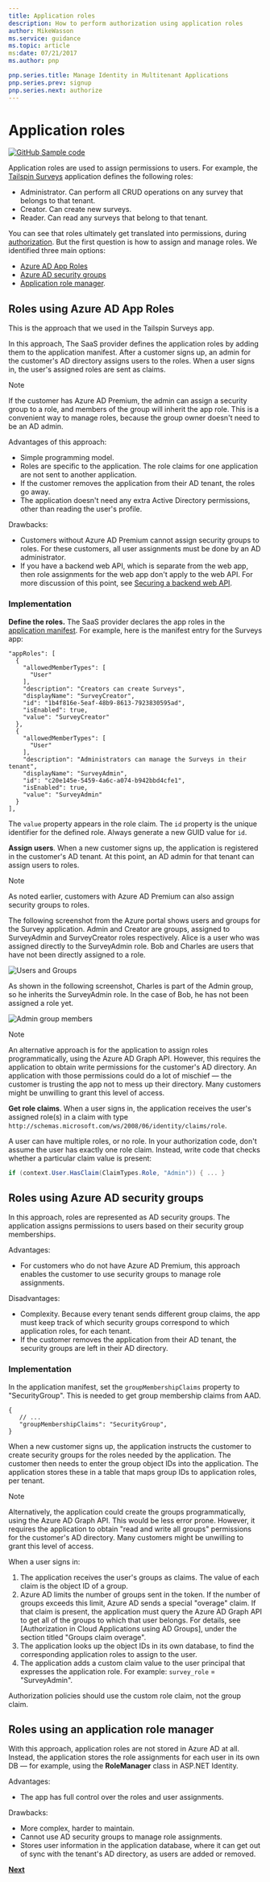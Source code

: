 ```yaml
---
title: Application roles
description: How to perform authorization using application roles
author: MikeWasson
ms.service: guidance
ms.topic: article
ms:date: 07/21/2017
ms.author: pnp

pnp.series.title: Manage Identity in Multitenant Applications
pnp.series.prev: signup
pnp.series.next: authorize
---
```

# Application roles

[![GitHub](../_images/github.png) Sample code][sample application]

Application roles are used to assign permissions to users. For example, the [Tailspin Surveys][Tailspin] application defines the following roles:

* Administrator. Can perform all CRUD operations on any survey that belongs to that tenant.
* Creator. Can create new surveys.
* Reader. Can read any surveys that belong to that tenant.

You can see that roles ultimately get translated into permissions, during [authorization]. But the first question is how to assign and manage roles. We identified three main options:

* [Azure AD App Roles](#roles-using-azure-ad-app-roles)
* [Azure AD security groups](#roles-using-azure-ad-security-groups)
* [Application role manager](#roles-using-an-application-role-manager).

## Roles using Azure AD App Roles
This is the approach that we used in the Tailspin Surveys app.

In this approach, The SaaS provider defines the application roles by adding them to the application manifest. After a customer signs up, an admin for the customer's AD directory assigns users to the roles. When a user signs in, the user's assigned roles are sent as claims.

> [!NOTE]
> If the customer has Azure AD Premium, the admin can assign a security group to a role, and members of the group will inherit the app role. This is a convenient way to manage roles, because the group owner doesn't need to be an AD admin.
> 
> 

Advantages of this approach:

* Simple programming model.
* Roles are specific to the application. The role claims for one application are not sent to another application.
* If the customer removes the application from their AD tenant, the roles go away.
* The application doesn't need any extra Active Directory permissions, other than reading the user's profile.

Drawbacks:

* Customers without Azure AD Premium cannot assign security groups to roles. For these customers, all user assignments must be done by an AD administrator.
* If you have a backend web API, which is separate from the web app, then role assignments for the web app don't apply to the web API. For more discussion of this point, see [Securing a backend web API].

### Implementation
**Define the roles.** The SaaS provider declares the app roles in the [application manifest]. For example, here is the manifest entry for the Surveys app:

```
"appRoles": [
  {
    "allowedMemberTypes": [
      "User"
    ],
    "description": "Creators can create Surveys",
    "displayName": "SurveyCreator",
    "id": "1b4f816e-5eaf-48b9-8613-7923830595ad",
    "isEnabled": true,
    "value": "SurveyCreator"
  },
  {
    "allowedMemberTypes": [
      "User"
    ],
    "description": "Administrators can manage the Surveys in their tenant",
    "displayName": "SurveyAdmin",
    "id": "c20e145e-5459-4a6c-a074-b942bbd4cfe1",
    "isEnabled": true,
    "value": "SurveyAdmin"
  }
],
```

The `value`  property appears in the role claim. The `id` property is the unique identifier for the defined role. Always generate a new GUID value for `id`.

**Assign users**. When a new customer signs up, the application is registered in the customer's AD tenant. At this point, an AD admin for that tenant can assign users to roles.

> [!NOTE]
> As noted earlier, customers with Azure AD Premium can also assign security groups to roles.
> 
> 

The following screenshot from the Azure portal shows users and groups for the Survey application. Admin and Creator are groups, assigned to SurveyAdmin and SurveyCreator roles respectively. Alice is a user who was assigned directly to the SurveyAdmin role. Bob and Charles are users that have not been directly assigned to a role.

![Users and Groups](./images/running-the-app/users-and-groups.png)

As shown in the following screenshot, Charles is part of the Admin group, so he inherits the SurveyAdmin role. In the case of Bob, he has not been assigned a role yet.

![Admin group members](./images/running-the-app/admin-members.png)


> [!NOTE]
> An alternative approach is for the application to assign roles programmatically, using the Azure AD Graph API. However, this requires the application to obtain write permissions for the customer's AD directory. An application with those permissions could do a lot of mischief &mdash; the customer is trusting the app not to mess up their directory. Many customers might be unwilling to grant this level of access.
> 

**Get role claims**. When a user signs in, the application receives the user's assigned role(s) in a claim with type `http://schemas.microsoft.com/ws/2008/06/identity/claims/role`.  

A user can have multiple roles, or no role. In your authorization code, don't assume the user has exactly one role claim. Instead, write code that checks whether a particular claim value is present:

```csharp
if (context.User.HasClaim(ClaimTypes.Role, "Admin")) { ... }
```

## Roles using Azure AD security groups
In this approach, roles are represented as AD security groups. The application assigns permissions to users based on their security group memberships.

Advantages:

* For customers who do not have Azure AD Premium, this approach enables the customer to use security groups to manage role assignments.

Disadvantages:

* Complexity. Because every tenant sends different group claims, the app must keep track of which security groups correspond to which application roles, for each tenant.
* If the customer removes the application from their AD tenant, the security groups are left in their AD directory.

### Implementation
In the application manifest, set the `groupMembershipClaims` property to "SecurityGroup". This is needed to get group membership claims from AAD.

```
{
   // ...
   "groupMembershipClaims": "SecurityGroup",
}
```

When a new customer signs up, the application instructs the customer to create security groups for the roles needed by the application. The customer then needs to enter the group object IDs into the application. The application stores these in a table that maps group IDs to application roles, per tenant.

> [!NOTE]
> Alternatively, the application could create the groups programmatically, using the Azure AD Graph API.  This would be less error prone. However, it requires the application to obtain "read and write all groups" permissions for the customer's AD directory. Many customers might be unwilling to grant this level of access.
> 
> 

When a user signs in:

1. The application receives the user's groups as claims. The value of each claim is the object ID of a group.
2. Azure AD limits the number of groups sent in the token. If the number of groups exceeds this limit, Azure AD sends a special "overage" claim. If that claim is present, the application must query the Azure AD Graph API to get all of the groups to which that user belongs. For details, see [Authorization in Cloud Applications using AD Groups], under the section titled "Groups claim overage".
3. The application looks up the object IDs in its own database, to find the corresponding application roles to assign to the user.
4. The application adds a custom claim value to the user principal that expresses the application role. For example: `survey_role` = "SurveyAdmin".

Authorization policies should use the custom role claim, not the group claim.

## Roles using an application role manager
With this approach, application roles are not stored in Azure AD at all. Instead, the application stores the role assignments for each user in its own DB &mdash; for example, using the **RoleManager** class in ASP.NET Identity.

Advantages:

* The app has full control over the roles and user assignments.

Drawbacks:

* More complex, harder to maintain.
* Cannot use AD security groups to manage role assignments.
* Stores user information in the application database, where it can get out of sync with the tenant's AD directory, as users are added or removed.   


[**Next**][authorization]

<!-- Links -->
[Tailspin]: tailspin.md

[authorization]: authorize.md
[Securing a backend web API]: web-api.md
[application manifest]: /azure/active-directory/active-directory-application-manifest/
[sample application]: https://github.com/mspnp/multitenant-saas-guidance
